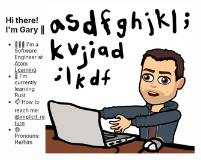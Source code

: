 <img align="right" src="https://github.com/hollg/hollg/blob/master/code_zombie.png" />

## Hi there! I'm Gary 👋
- 👨🏻‍💻 I'm a Software Engineer at [Atom Learning](https://atomlearning.co.uk)
- 🌱 I'm currently learning Rust
- 📫 How to reach me: [@implicit_return](https://twitter.com/implicit_return)
- 😄 Pronouns: He/him
